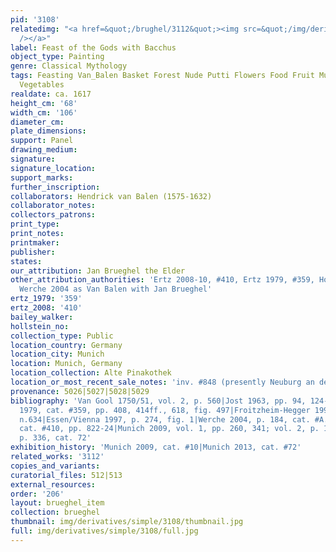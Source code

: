 ```yaml
---
pid: '3108'
relatedimg: "<a href=&quot;/brughel/3112&quot;><img src=&quot;/img/derivatives/simple/3112/thumbnail.jpg&quot;
  /></a>"
label: Feast of the Gods with Bacchus
object_type: Painting
genre: Classical Mythology
tags: Feasting Van_Balen Basket Forest Nude Putti Flowers Food Fruit Musical_instruments
  Vegetables
realdate: ca. 1617
height_cm: '68'
width_cm: '106'
diameter_cm: 
plate_dimensions: 
support: Panel
drawing_medium: 
signature: 
signature_location: 
support_marks: 
further_inscription: 
collaborators: Hendrick van Balen (1575-1632)
collaborator_notes: 
collectors_patrons: 
print_type: 
print_notes: 
printmaker: 
publisher: 
states: 
our_attribution: Jan Brueghel the Elder
other_attribution_authorities: 'Ertz 2008-10, #410, Ertz 1979, #359, Honig database,
  Werche 2004 as Van Balen with Jan Brueghel'
ertz_1979: '359'
ertz_2008: '410'
bailey_walker: 
hollstein_no: 
collection_type: Public
location_country: Germany
location_city: Munich
location: Munich, Germany
location_collection: Alte Pinakothek
location_or_most_recent_sale_notes: 'inv. #848 (presently Neuburg an der Donau, Staatsgalerie)'
provenance: 5026|5027|5028|5029
bibliography: 'Van Gool 1750/51, vol. 2, p. 560|Jost 1963, pp. 94, 124-25, fig. 27|Ertz
  1979, cat. #359, pp. 408, 414ff., 618, fig. 497|Froitzheim-Hegger 1993, pp. 176-83,
  n.634|Essen/Vienna 1997, p. 274, fig. 1|Werche 2004, p. 184, cat. #A.120|Ertz 2008-10,
  cat. #410, pp. 822-24|Munich 2009, vol. 1, pp. 260, 341; vol. 2, p. 170|Munich 2013,
  p. 336, cat. 72'
exhibition_history: 'Munich 2009, cat. #10|Munich 2013, cat. #72'
related_works: '3112'
copies_and_variants: 
curatorial_files: 512|513
external_resources: 
order: '206'
layout: brueghel_item
collection: brueghel
thumbnail: img/derivatives/simple/3108/thumbnail.jpg
full: img/derivatives/simple/3108/full.jpg
---
```

